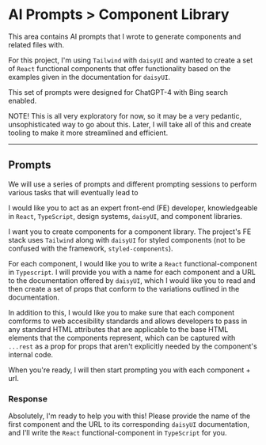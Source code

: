 # AI Prompts > Component Library

This area contains AI prompts that I wrote to generate components and related files with.

For this project, I'm using `Tailwind` with `daisyUI` and wanted to create a set of `React` functional components that offer functionality based on the examples given in the documentation for `daisyUI`.

This set of prompts were designed for ChatGPT-4 with Bing search enabled.

NOTE! This is all very exploratory for now, so it may be a very pedantic, unsophisticated way to go about this. Later, I will take all of this and create tooling to make it more streamlined and efficient.

---

## Prompts

We will use a series of prompts and different prompting sessions to perform various tasks that will eventually lead to

I would like you to act as an expert front-end (FE) developer, knowledgeable in `React`, `TypeScript`, design systems, `daisyUI`, and component libraries.

I want you to create components for a component library. The project's FE stack uses `Tailwind` along with `daisyUI` for styled components (not to be confused with the framework, `styled-components`).

For each component, I would like you to write a `React` functional-component in `Typescript`. I will provide you with a name for each component and a URL to the documentation offered by `daisyUI`, which I would like you to read and then create a set of props that conform to the variations outlined in the documentation.

In addition to this, I would like you to make sure that each component comforms to web accesibility standards and allows developers to pass in any standard HTML attributes that are applicable to the base HTML elements that the components represent, which can be captured with `...rest` as a prop for props that aren't explicitly needed by the component's internal code.

When you're ready, I will then start prompting you with each component + url.

### Response

Absolutely, I'm ready to help you with this! Please provide the name of the first component and the URL to its corresponding `daisyUI` documentation, and I'll write the `React` functional-component in `TypeScript` for you.
